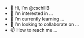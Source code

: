 - 👋 Hi, I’m @cschillB
- 👀 I’m interested in ...
- 🌱 I’m currently learning ...
- 💞️ I’m looking to collaborate on ...
- 📫 How to reach me ...

<!---
cschillB/cschillB is a ✨ special ✨ repository because its `README.md` (this file) appears on your GitHub profile.
You can click the Preview link to take a look at your changes.
--->
